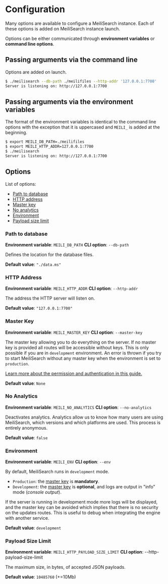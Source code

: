 # Configuration

Many options are available to configure a MeiliSearch instance. Each of these options is added on MeiliSearch instance launch.

Options can be either communicated through **environment variables** or **command line options**.

## Passing arguments via the command line

Options are added on launch.

```bash
$ ./meilisearch --db-path ./meilifiles --http-addr '127.0.0.1:7700'
Server is listening on: http://127.0.0.1:7700
```

## Passing arguments via the environment variables

The format of the environment variables is identical to the command line options with the exception that it is uppercased and `MEILI_` is added at the beginning.

```bash
$ export MEILI_DB_PATH=./meilifiles
$ export MEILI_HTTP_ADDR=127.0.0.1:7700
$ ./meilisearch
Server is listening on: http://127.0.0.1:7700
```

## Options

List of options:

- [Path to database](/guides/advanced_guides/configuration.md#path-to-database)
- [HTTP address](/guides/advanced_guides/configuration.md#http-address)
- [Master key](/guides/advanced_guides/configuration.md#master-key)
- [No analytics](/guides/advanced_guides/configuration.md#no-analytics)
- [Environment](/guides/advanced_guides/configuration.md#environment)
- [Payload size limit](/guides/advanced_guides/configuration.md#payload-size-limit)

### Path to database

**Environment variable**: `MEILI_DB_PATH`
**CLI option**: `--db-path`

Defines the location for the database files.

**Default value**: `"./data.ms"`

### HTTP Address

**Environment variable**: `MEILI_HTTP_ADDR`
**CLI option**: `--http-addr`

The address the HTTP server will listen on.

**Default value**: `"127.0.0.1:7700"`

### Master Key

**Environment variable**: `MEILI_MASTER_KEY`
**CLI option**: `--master-key`

The master key allowing you to do everything on the server. If no master key is provided all routes will be accessible without keys. This is only possible if you are in `development` environment. An error is thrown if you try to start MeiliSearch without any master key when the environment is set to `production`.

[Learn more about the permission and authentication in this guide.](/guides/advanced_guides/authentication.md)

**Default value**: `None`

### No Analytics

**Environment variable**: `MEILI_NO_ANALYTICS`
**CLI option**: `--no-analytics`

Deactivates analytics. Analytics allow us to know how many users are using MeiliSearch, which versions and which platforms are used. This process is entirely anonymous.

**Default value**: `false`

### Environment

**Environment variable**: `MEILI_ENV`
**CLI option**: `--env`

By default, MeiliSearch runs in `development` mode.

- `Production`: the [master key](/guides/advanced_guides/authentication.md) is **mandatory**.
- `Development`: the [master key](/guides/advanced_guides/authentication.md) is **optional**, and logs are output in "info" mode (_console output_).

If the server is running in development mode more logs will be displayed, and the master key can be avoided which implies that there is no security on the updates routes.
This is useful to debug when integrating the engine with another service.

**Default value**: `development`

### Payload Size Limit

**Environment variable**: `MEILI_HTTP_PAYLOAD_SIZE_LIMIT`
**CLI option**: --http-payload-size-limit

The maximum size, in bytes, of accepted JSON payloads.

**Default value**: `10485760` (+=10Mb)
